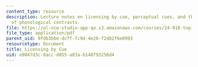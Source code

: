 ```yaml
---
content_type: resource
description: Lecture notes on licensing by cue, perceptual cues, and the distribution
  of phonological contrasts.
file: https://ol-ocw-studio-app-qa.s3.amazonaws.com/courses/24-910-topics-in-linguistic-theory-laboratory-phonology-spring-2007/e0847d3c8accd855a03ab148f93256d4_lec6_cues.pdf
file_type: application/pdf
parent_uid: 9fdb3bbe-dcff-fc9d-4e26-f2d82f6e0993
resourcetype: Document
title: Licensing by Cue
uid: e0847d3c-8acc-d855-a03a-b148f93256d4
---
```

